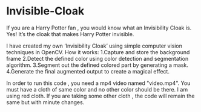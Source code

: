 # Invisible-Cloak
If you are a Harry Potter fan , you would know what an Invisibility Cloak is. Yes! It’s the cloak that makes Harry Potter invisible.


I have created my own ‘Invisibility Cloak’ using simple computer vision techniques in OpenCV.
How it works:
1.Capture and store the background frame
2.Detect the defined color using color detection and segmentation algorithm.
3.Segment out the defined colored part by generating a mask.
4.Generate the final augmented output to create a magical effect.

In order to run this code , you need a mp4 video named "video.mp4".
You must have a cloth of same color and no other color should be there. I am using red cloth. 
If you are taking some other cloth , the code will remain the same but with minute changes.

